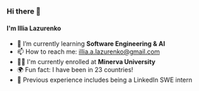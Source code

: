 ### Hi there 👋

#### I'm Illia Lazurenko
- 🌱 I’m currently learning **Software Engineering & AI**
- 📫 How to reach me: [illia.a.lazurenko@gmail.com](mailto:illia.a.lazurenko@gmail.com)
- 👩‍💻 I'm currently enrolled at **Minerva University**
- 🌍 Fun fact: I have been in 23 countries!
- 🌟 Previous experience includes being a LinkedIn SWE intern
